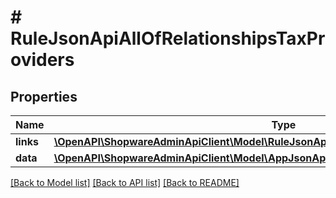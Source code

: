# # RuleJsonApiAllOfRelationshipsTaxProviders

## Properties

Name | Type | Description | Notes
------------ | ------------- | ------------- | -------------
**links** | [**\OpenAPI\ShopwareAdminApiClient\Model\RuleJsonApiAllOfRelationshipsTaxProvidersLinks**](RuleJsonApiAllOfRelationshipsTaxProvidersLinks.md) |  | [optional]
**data** | [**\OpenAPI\ShopwareAdminApiClient\Model\AppJsonApiAllOfRelationshipsTaxProvidersData[]**](AppJsonApiAllOfRelationshipsTaxProvidersData.md) |  | [optional]

[[Back to Model list]](../../README.md#models) [[Back to API list]](../../README.md#endpoints) [[Back to README]](../../README.md)
